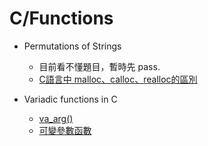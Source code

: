 # C/Functions

* Permutations of Strings 
  * 目前看不懂題目，暫時先 pass.
  * [C語言中 malloc、calloc、realloc的區別](https://codertw.com/%E4%BC%BA%E6%9C%8D%E5%99%A8/378548/)

* Variadic functions in C
  * [va_arg()](http://www.runoob.com/cprogramming/c-macro-va_arg.html)
  * [可變參數函數](https://zh.wikipedia.org/wiki/%E5%8F%AF%E8%AE%8A%E5%8F%83%E6%95%B8%E5%87%BD%E6%95%B8)
